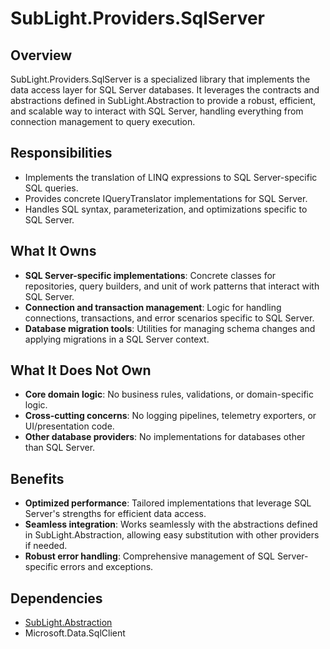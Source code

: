 # SubLight.Providers.SqlServer
## Overview
  SubLight.Providers.SqlServer is a specialized library that implements the data access layer for SQL Server databases. It leverages the contracts and abstractions defined in SubLight.Abstraction to provide a robust, efficient, and scalable way to interact with SQL Server, handling everything from connection management to query execution.
  ## Responsibilities
  - Implements the translation of LINQ expressions to SQL Server-specific SQL queries.
  - Provides concrete IQueryTranslator implementations for SQL Server.
  - Handles SQL syntax, parameterization, and optimizations specific to SQL Server. 
  ## What It Owns
  - **SQL Server-specific implementations**: Concrete classes for repositories, query builders, and unit of work patterns that interact with SQL Server.
  - **Connection and transaction management**: Logic for handling connections, transactions, and error scenarios specific to SQL Server.
  - **Database migration tools**: Utilities for managing schema changes and applying migrations in a SQL Server context.
  ## What It Does Not Own
  - **Core domain logic**: No business rules, validations, or domain-specific logic.
  - **Cross-cutting concerns**: No logging pipelines, telemetry exporters, or UI/presentation code.
  - **Other database providers**: No implementations for databases other than SQL Server.
  ## Benefits
  - **Optimized performance**: Tailored implementations that leverage SQL Server's strengths for efficient data access.
  - **Seamless integration**: Works seamlessly with the abstractions defined in SubLight.Abstraction, allowing easy substitution with other providers if needed.
  - **Robust error handling**: Comprehensive management of SQL Server-specific errors and exceptions.
  ## Dependencies
  - [SubLight.Abstraction](./SubLight.Abstraction.design.md)
  - Microsoft.Data.SqlClient